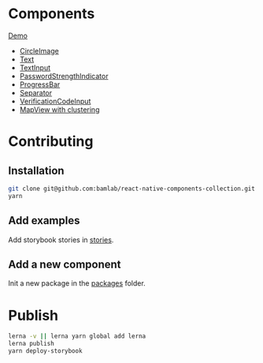 # Components

[Demo](https://bamlab.github.io/react-native-components-collection/)

* [CircleImage](./packages/react-native-component-circle-image)
* [Text](./packages/react-native-component-text)
* [TextInput](./packages/react-native-component-text-input)
* [PasswordStrengthIndicator](./packages/react-native-component-password-strength-indicator)
* [ProgressBar](./packages/react-native-component-progress-bar)
* [Separator](./packages/react-native-component-separator)
* [VerificationCodeInput](./packages/react-native-component-verification-code-input)
* [MapView with clustering](./packages/react-native-component-map)

# Contributing
## Installation
```bash
git clone git@github.com:bamlab/react-native-components-collection.git
yarn
```

## Add examples
Add storybook stories in [stories](./stories).

## Add a new component
Init a new package in the [packages](./packages) folder.

# Publish

```bash
lerna -v || lerna yarn global add lerna
lerna publish
yarn deploy-storybook
```
